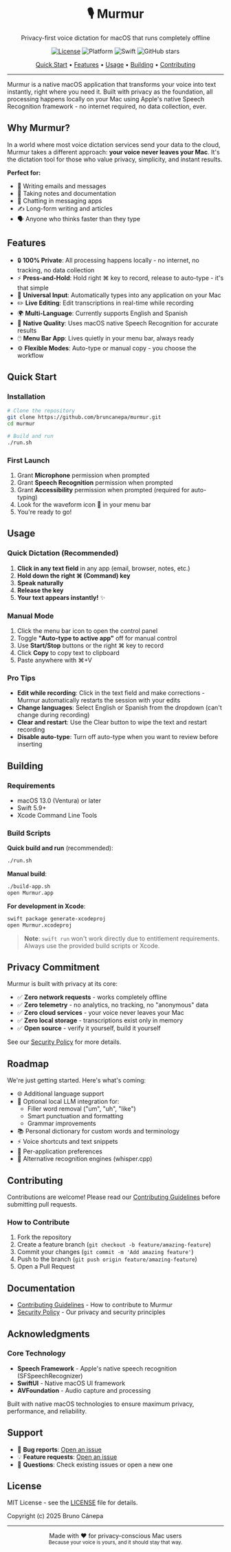 <div align="center">
  <h1>🎙️ Murmur</h1>
  <p>Privacy-first voice dictation for macOS that runs completely offline</p>

  [![License](https://img.shields.io/badge/License-MIT-blue.svg)](LICENSE)
  ![Platform](https://img.shields.io/badge/platform-macOS%2013.0%2B-brightgreen)
  ![Swift](https://img.shields.io/badge/Swift-5.9%2B-orange)
  ![GitHub stars](https://img.shields.io/github/stars/bruncanepa/murmur?style=social)

  <p>
    <a href="#quick-start">Quick Start</a> •
    <a href="#features">Features</a> •
    <a href="#usage">Usage</a> •
    <a href="#building">Building</a> •
    <a href="#contributing">Contributing</a>
  </p>
</div>

---

Murmur is a native macOS application that transforms your voice into text instantly, right where you need it. Built with privacy as the foundation, all processing happens locally on your Mac using Apple's native Speech Recognition framework - no internet required, no data collection, ever.

## Why Murmur?

In a world where most voice dictation services send your data to the cloud, Murmur takes a different approach: **your voice never leaves your Mac**. It's the dictation tool for those who value privacy, simplicity, and instant results.

**Perfect for:**
- 📧 Writing emails and messages
- 📝 Taking notes and documentation
- 💬 Chatting in messaging apps
- ✍️ Long-form writing and articles
- 🗣️ Anyone who thinks faster than they type

## Features

- 🔒 **100% Private**: All processing happens locally - no internet, no tracking, no data collection
- ⚡ **Press-and-Hold**: Hold right ⌘ key to record, release to auto-type - it's that simple
- 🎯 **Universal Input**: Automatically types into any application on your Mac
- ✏️ **Live Editing**: Edit transcriptions in real-time while recording
- 🌍 **Multi-Language**: Currently supports English and Spanish
- 🎤 **Native Quality**: Uses macOS native Speech Recognition for accurate results
- 🖱️ **Menu Bar App**: Lives quietly in your menu bar, always ready
- ⚙️ **Flexible Modes**: Auto-type or manual copy - you choose the workflow

## Quick Start

### Installation

```bash
# Clone the repository
git clone https://github.com/bruncanepa/murmur.git
cd murmur

# Build and run
./run.sh
```

### First Launch

1. Grant **Microphone** permission when prompted
2. Grant **Speech Recognition** permission when prompted
3. Grant **Accessibility** permission when prompted (required for auto-typing)
4. Look for the waveform icon 🌊 in your menu bar
5. You're ready to go!

## Usage

### Quick Dictation (Recommended)

1. **Click in any text field** in any app (email, browser, notes, etc.)
2. **Hold down the right ⌘ (Command) key**
3. **Speak naturally**
4. **Release the key**
5. **Your text appears instantly!** ✨

### Manual Mode

1. Click the menu bar icon to open the control panel
2. Toggle **"Auto-type to active app"** off for manual control
3. Use **Start/Stop** buttons or the right ⌘ key to record
4. Click **Copy** to copy text to clipboard
5. Paste anywhere with ⌘+V

### Pro Tips

- **Edit while recording**: Click in the text field and make corrections - Murmur automatically restarts the session with your edits
- **Change languages**: Select English or Spanish from the dropdown (can't change during recording)
- **Clear and restart**: Use the Clear button to wipe the text and restart recording
- **Disable auto-type**: Turn off auto-type when you want to review before inserting

## Building

### Requirements

- macOS 13.0 (Ventura) or later
- Swift 5.9+
- Xcode Command Line Tools

### Build Scripts

**Quick build and run** (recommended):
```bash
./run.sh
```

**Manual build**:
```bash
./build-app.sh
open Murmur.app
```

**For development in Xcode**:
```bash
swift package generate-xcodeproj
open Murmur.xcodeproj
```

> **Note**: `swift run` won't work directly due to entitlement requirements. Always use the provided build scripts or Xcode.

## Privacy Commitment

Murmur is built with privacy at its core:

- ✅ **Zero network requests** - works completely offline
- ✅ **Zero telemetry** - no analytics, no tracking, no "anonymous" data
- ✅ **Zero cloud services** - your voice never leaves your Mac
- ✅ **Zero local storage** - transcriptions exist only in memory
- ✅ **Open source** - verify it yourself, build it yourself

See our [Security Policy](SECURITY.md) for more details.

## Roadmap

We're just getting started. Here's what's coming:

- 🌐 Additional language support
- 🤖 Optional local LLM integration for:
  - Filler word removal ("um", "uh", "like")
  - Smart punctuation and formatting
  - Grammar improvements
- 📚 Personal dictionary for custom words and terminology
- ⚡ Voice shortcuts and text snippets
- 🎯 Per-application preferences
- 🔄 Alternative recognition engines (whisper.cpp)

## Contributing

Contributions are welcome! Please read our [Contributing Guidelines](CONTRIBUTING.md) before submitting pull requests.

### How to Contribute

1. Fork the repository
2. Create a feature branch (`git checkout -b feature/amazing-feature`)
3. Commit your changes (`git commit -m 'Add amazing feature'`)
4. Push to the branch (`git push origin feature/amazing-feature`)
5. Open a Pull Request

## Documentation

- [Contributing Guidelines](CONTRIBUTING.md) - How to contribute to Murmur
- [Security Policy](SECURITY.md) - Our privacy and security principles

## Acknowledgments

### Core Technology
- **Speech Framework** - Apple's native speech recognition (SFSpeechRecognizer)
- **SwiftUI** - Native macOS UI framework
- **AVFoundation** - Audio capture and processing

Built with native macOS technologies to ensure maximum privacy, performance, and reliability.

## Support

- 🐛 **Bug reports**: [Open an issue](https://github.com/bruncanepa/murmur/issues)
- 💡 **Feature requests**: [Open an issue](https://github.com/bruncanepa/murmur/issues)
- 📖 **Questions**: Check existing issues or open a new one

## License

MIT License - see the [LICENSE](LICENSE) file for details.

Copyright (c) 2025 Bruno Cánepa

---

<div align="center">
  Made with ❤️ for privacy-conscious Mac users
  <br/>
  <sub>Because your voice is yours, and it should stay that way.</sub>
</div>

